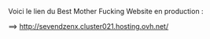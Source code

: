 Voici le lien du Best Mother Fucking Website en production :


==> http://sevendzenx.cluster021.hosting.ovh.net/
